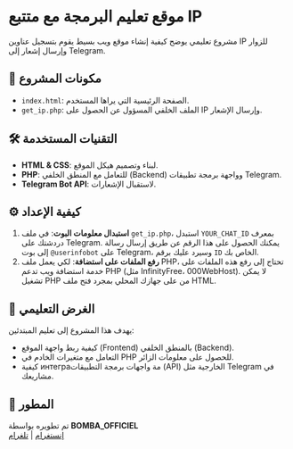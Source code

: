 # موقع تعليم البرمجة مع متتبع IP

مشروع تعليمي يوضح كيفية إنشاء موقع ويب بسيط يقوم بتسجيل عناوين IP للزوار وإرسال إشعار إلى Telegram.

## 📁 مكونات المشروع

- `index.html`: الصفحة الرئيسية التي يراها المستخدم.
- `get_ip.php`: الملف الخلفي المسؤول عن الحصول على IP وإرسال الإشعار.

## 🛠️ التقنيات المستخدمة

- **HTML & CSS**: لبناء وتصميم هيكل الموقع.
- **PHP**: للتعامل مع المنطق الخلفي (Backend) وواجهة برمجة تطبيقات Telegram.
- **Telegram Bot API**: لاستقبال الإشعارات.

## ⚙️ كيفية الإعداد

1. **استبدال معلومات البوت**: في ملف `get_ip.php`، استبدل `YOUR_CHAT_ID` بمعرف دردشتك على Telegram. يمكنك الحصول على هذا الرقم عن طريق إرسال رسالة إلى بوت `@userinfobot` على Telegram، وسيرد عليك برقم `ID` الخاص بك.
2. **رفع الملفات على استضافة**: لكي يعمل ملف PHP، تحتاج إلى رفع هذه الملفات على خدمة استضافة ويب تدعم PHP (مثل InfinityFree، 000WebHost). لا يمكن تشغيل PHP من على جهازك المحلي بمجرد فتح ملف HTML.

## 🎯 الغرض التعليمي

يهدف هذا المشروع إلى تعليم المبتدئين:
- كيفية ربط واجهة الموقع (Frontend) بالمنطق الخلفي (Backend).
- التعامل مع متغيرات الخادم في PHP للحصول على معلومات الزائر.
- كيفية интеграمة واجهات برمجة التطبيقات (API) الخارجية مثل Telegram في مشاريعك.

## 👤 المطور

تم تطويره بواسطة **BOMBA_OFFICIEL**  
[إنستغرام](https://www.instagram.com/bomba_junior) | [تلغرام](https://t.me/BOMBA__OFFICIIEL)
